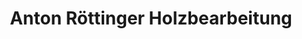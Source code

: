---
title: "Anton Röttinger Holzbearbeitung"
url: /wegberg/anton-roettinger-holzbearbeitung/
shop: Garten-Center
---